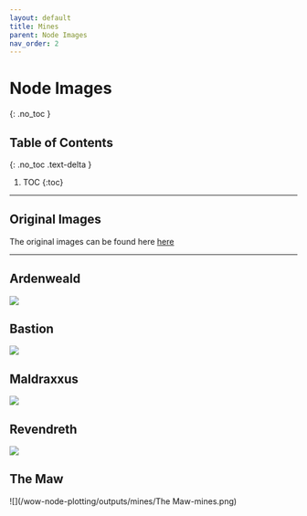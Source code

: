 ```yaml
---
layout: default
title: Mines
parent: Node Images
nav_order: 2
---
```


# Node Images
{: .no_toc }

## Table of Contents
{: .no_toc .text-delta }

1. TOC
{:toc}

---

## Original Images
The original images can be found here [here](https://github.com/Sillocan/wow-node-plotting/tree/main/outputs)

---

## Ardenweald

![](/wow-node-plotting/outputs/mines/Ardenweald-mines.png)

## Bastion

![](/wow-node-plotting/outputs/mines/Bastion-mines.png)

## Maldraxxus

![](/wow-node-plotting/outputs/mines/Maldraxxus-mines.png)

## Revendreth

![](/wow-node-plotting/outputs/mines/Revendreth-mines.png)

## The Maw

![](/wow-node-plotting/outputs/mines/The Maw-mines.png)


